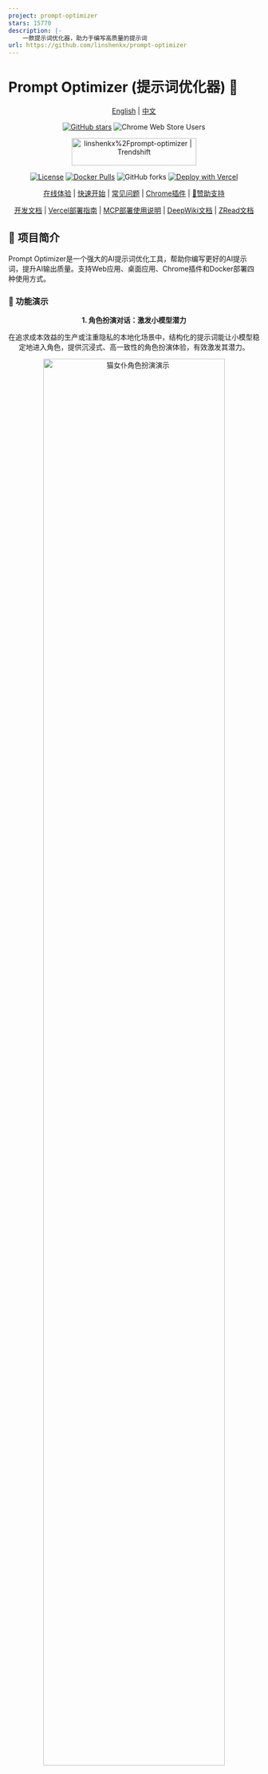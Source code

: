 ```yaml
---
project: prompt-optimizer
stars: 15770
description: |-
    一款提示词优化器，助力于编写高质量的提示词
url: https://github.com/linshenkx/prompt-optimizer
---
```


# Prompt Optimizer (提示词优化器) 🚀

<div align="center">

[English](README_EN.md) | [中文](README.md)

[![GitHub stars](https://img.shields.io/github/stars/linshenkx/prompt-optimizer)](https://github.com/linshenkx/prompt-optimizer/stargazers)
![Chrome Web Store Users](https://img.shields.io/chrome-web-store/users/cakkkhboolfnadechdlgdcnjammejlna?style=flat&label=Chrome%20Users&link=https%3A%2F%2Fchromewebstore.google.com%2Fdetail%2F%25E6%258F%2590%25E7%25A4%25BA%25E8%25AF%258D%25E4%25BC%2598%25E5%258C%2596%25E5%2599%25A8%2Fcakkkhboolfnadechdlgdcnjammejlna)

<a href="https://trendshift.io/repositories/13813" target="_blank"><img src="https://trendshift.io/api/badge/repositories/13813" alt="linshenkx%2Fprompt-optimizer | Trendshift" style="width: 250px; height: 55px;" width="250" height="55"/></a>

[![License](https://img.shields.io/badge/license-MIT-blue.svg)](LICENSE)
[![Docker Pulls](https://img.shields.io/docker/pulls/linshen/prompt-optimizer)](https://hub.docker.com/r/linshen/prompt-optimizer)
![GitHub forks](https://img.shields.io/github/forks/linshenkx/prompt-optimizer?style=flat)
[![Deploy with Vercel](https://img.shields.io/badge/Vercel-indigo?style=flat&logo=vercel)](https://vercel.com/new/clone?repository-url=https%3A%2F%2Fgithub.com%2Flinshenkx%2Fprompt-optimizer)

[在线体验](https://prompt.always200.com) | [快速开始](#快速开始) | [常见问题](#常见问题) | [Chrome插件](https://chromewebstore.google.com/detail/prompt-optimizer/cakkkhboolfnadechdlgdcnjammejlna) | [💖赞助支持](images/other/sponsor_wx.jpg)

[开发文档](dev.md) | [Vercel部署指南](docs/user/deployment/vercel.md) | [MCP部署使用说明](docs/user/mcp-server.md) | [DeepWiki文档](https://deepwiki.com/linshenkx/prompt-optimizer) | [ZRead文档](https://zread.ai/linshenkx/prompt-optimizer)

</div>

## 📖 项目简介

Prompt Optimizer是一个强大的AI提示词优化工具，帮助你编写更好的AI提示词，提升AI输出质量。支持Web应用、桌面应用、Chrome插件和Docker部署四种使用方式。

### 🎥 功能演示

<div align="center">
  <p><b>1. 角色扮演对话：激发小模型潜力</b></p>
  <p>在追求成本效益的生产或注重隐私的本地化场景中，结构化的提示词能让小模型稳定地进入角色，提供沉浸式、高一致性的角色扮演体验，有效激发其潜力。</p>
  <img src="images/demo/cat-maid-roleplay.png" alt="猫女仆角色扮演演示" width="85%">
  <br>
  <p><b>2. 知识图谱提取：保障生产环境的稳定性</b></p>
  <p>在需要程序化处理的生产环境中，高质量的提示词能显著降低对模型智能程度的要求，使得更经济的小模型也能稳定输出可靠的指定格式。本工具旨在辅助开发者快速达到此目的，从而加速开发、保障稳定，实现降本增效。</p>
  <img src="images/demo/knowledge-graph-extractor.png" alt="知识图谱提取演示" width="85%">
  <br>
  <p><b>3. 诗歌写作：辅助创意探索与需求定制</b></p>
  <p>当面对一个强大的AI，我们的目标不只是得到一个“好”答案，而是得到一个“我们想要的”独特答案。本工具能帮助用户将一个模糊的灵感（如“写首诗”）细化为具体的需求（关于什么主题、何种意象、何种情感），辅助您探索、发掘并精确表达自己的创意，与AI共创独一无二的作品。</p>
  <img src="images/demo/poetry-writing.png" alt="诗歌创作演示" width="85%">
</div>

## ✨ 核心特性

- 🎯 **智能优化**：一键优化提示词，支持多轮迭代改进，提升AI回复准确度
- 📝 **双模式优化**：支持系统提示词优化和用户提示词优化，满足不同使用场景
- 🔄 **对比测试**：支持原始提示词和优化后提示词的实时对比，直观展示优化效果
- 🤖 **多模型集成**：支持OpenAI、Gemini、DeepSeek、智谱AI、SiliconFlow等主流AI模型
- 🖼️ **图像生成**：支持文生图（T2I）和图生图（I2I），集成Gemini、Seedream等图像模型
- 📊 **高级测试模式**：上下文变量管理、多轮会话测试、工具调用（Function Calling）支持
- 🔒 **安全架构**：纯客户端处理，数据直接与AI服务商交互，不经过中间服务器
- 📱 **多端支持**：同时提供Web应用、桌面应用、Chrome插件和Docker部署四种使用方式
- 🔐 **访问控制**：支持密码保护功能，保障部署安全
- 🧩 **MCP协议支持**：支持Model Context Protocol (MCP) 协议，可与Claude Desktop等MCP兼容应用集成

## 🚀 高级功能

### 图像生成模式
- 🖼️ **文生图（T2I）**：通过文本提示词生成图像
- 🎨 **图生图（I2I）**：基于本地图片进行图像变换和优化
- 🔌 **多模型支持**：集成Gemini、Seedream等主流图像生成模型
- ⚙️ **模型参数**：支持各模型特有参数配置（如尺寸、风格等）
- 📥 **预览与下载**：实时预览生成结果，支持下载保存

### 高级测试模式
- 📊 **上下文变量管理**：自定义变量、批量替换、变量预览
- 💬 **多轮会话测试**：模拟真实对话场景，测试提示词在多轮交互中的表现
- 🛠️ **工具调用支持**：Function Calling集成，支持OpenAI和Gemini工具调用
- 🎯 **灵活调试**：更强大的提示词测试和调试能力

详细使用说明请查看 [图像模式文档](docs/image-mode.md)

## 快速开始

### 1. 使用在线版本（推荐）

直接访问：[https://prompt.always200.com](https://prompt.always200.com)

项目是纯前端项目，所有数据只存储在浏览器本地，不会上传至任何服务器，因此直接使用在线版本也是安全可靠的

### 2. Vercel部署
方式1：一键部署到自己的Vercel(方便，但后续无法自动更新)：
   [![部署到 Vercel](https://vercel.com/button)](https://vercel.com/new/clone?repository-url=https%3A%2F%2Fgithub.com%2Flinshenkx%2Fprompt-optimizer)

方式2: Fork项目后在Vercel中导入（推荐，但需参考部署文档进行手动设置）：
   - 先Fork项目到自己的GitHub
   - 然后在Vercel中导入该项目
   - 可跟踪源项目更新，便于同步最新功能和修复
- 配置环境变量：
  - `ACCESS_PASSWORD`：设置访问密码，启用访问限制
  - `VITE_OPENAI_API_KEY`等：配置各AI服务商的API密钥

更多详细的部署步骤和注意事项，请查看：
- [Vercel部署指南](docs/user/deployment/vercel.md)

### 3. 下载桌面应用
从 [GitHub Releases](https://github.com/linshenkx/prompt-optimizer/releases) 下载最新版本。我们为各平台提供**安装程序**和**压缩包**两种格式。

- **安装程序 (推荐)**: 如 `*.exe`, `*.dmg`, `*.AppImage` 等。**强烈推荐使用此方式，因为它支持自动更新**。
- **压缩包**: 如 `*.zip`。解压即用，但无法自动更新。

**桌面应用核心优势**:
- ✅ **无跨域限制**：作为原生桌面应用，它能彻底摆脱浏览器跨域（CORS）问题的困扰。这意味着您可以直接连接任何AI服务提供商的API，包括本地部署的Ollama或有严格安全策略的商业API，获得最完整、最稳定的功能体验。
- ✅ **自动更新**：通过安装程序（如 `.exe`, `.dmg`）安装的版本，能够自动检查并更新到最新版。
- ✅ **独立运行**：无需依赖浏览器，提供更快的响应和更佳的性能。

### 4. 安装Chrome插件
1. 从Chrome商店安装（由于审批较慢，可能不是最新的）：[Chrome商店地址](https://chromewebstore.google.com/detail/prompt-optimizer/cakkkhboolfnadechdlgdcnjammejlna)
2. 点击图标即可打开提示词优化器

### 5. Docker部署
<details>
<summary>点击查看 Docker 部署命令</summary>

```bash
# 运行容器（默认配置）
docker run -d -p 8081:80 --restart unless-stopped --name prompt-optimizer linshen/prompt-optimizer

# 运行容器（配置API密钥和访问密码）
docker run -d -p 8081:80 \
  -e VITE_OPENAI_API_KEY=your_key \
  -e ACCESS_USERNAME=your_username \  # 可选，默认为"admin"
  -e ACCESS_PASSWORD=your_password \  # 设置访问密码
  --restart unless-stopped \
  --name prompt-optimizer \
  linshen/prompt-optimizer
```
</details>

> **国内镜像**: 如果Docker Hub访问较慢，可以将上述命令中的 `linshen/prompt-optimizer` 替换为 `registry.cn-guangzhou.aliyuncs.com/prompt-optimizer/prompt-optimizer`

### 6. Docker Compose部署
<details>
<summary>点击查看 Docker Compose 部署步骤</summary>

```bash
# 1. 克隆仓库
git clone https://github.com/linshenkx/prompt-optimizer.git
cd prompt-optimizer

# 2. 可选：创建.env文件配置API密钥和访问认证
cp env.local.example .env
# 编辑 .env 文件，填入实际的 API 密钥和配置

# 3. 启动服务
docker compose up -d

# 4. 查看日志
docker compose logs -f

# 5. 访问服务
Web 界面：http://localhost:8081
MCP 服务器：http://localhost:8081/mcp
```
</details>

你还可以直接编辑docker-compose.yml文件，自定义配置：
<details>
<summary>点击查看 docker-compose.yml 示例</summary>

```yaml
services:
  prompt-optimizer:
    # 使用Docker Hub镜像
    image: linshen/prompt-optimizer:latest
    # 或使用阿里云镜像（国内用户推荐）
    # image: registry.cn-guangzhou.aliyuncs.com/prompt-optimizer/prompt-optimizer:latest
    container_name: prompt-optimizer
    restart: unless-stopped
    ports:
      - "8081:80"  # Web应用端口（包含MCP服务器，通过/mcp路径访问）
    environment:
      # API密钥配置
      - VITE_OPENAI_API_KEY=your_openai_key
      - VITE_GEMINI_API_KEY=your_gemini_key
      # 访问控制（可选）
      - ACCESS_USERNAME=admin
      - ACCESS_PASSWORD=your_password
```
</details>

### 7. MCP Server 使用说明
<details>
<summary>点击查看 MCP Server 使用说明</summary>

Prompt Optimizer 现在支持 Model Context Protocol (MCP) 协议，可以与 Claude Desktop 等支持 MCP 的 AI 应用集成。

当通过 Docker 运行时，MCP Server 会自动启动，并可通过 `http://ip:port/mcp` 访问。

#### 环境变量配置

MCP Server 需要配置 API 密钥才能正常工作。主要的 MCP 专属配置：

```bash
# MCP 服务器配置
MCP_DEFAULT_MODEL_PROVIDER=openai  # 可选值：openai, gemini, deepseek, siliconflow, zhipu, custom
MCP_LOG_LEVEL=info                 # 日志级别
```

#### Docker 环境下使用 MCP

在 Docker 环境中，MCP Server 会与 Web 应用一起运行，您可以通过 Web 应用的相同端口访问 MCP 服务，路径为 `/mcp`。

例如，如果您将容器的 80 端口映射到主机的 8081 端口：
```bash
docker run -d -p 8081:80 \
  -e VITE_OPENAI_API_KEY=your-openai-key \
  -e MCP_DEFAULT_MODEL_PROVIDER=openai \
  --name prompt-optimizer \
  linshen/prompt-optimizer
```

那么 MCP Server 将可以通过 `http://localhost:8081/mcp` 访问。

#### Claude Desktop 集成示例

要在 Claude Desktop 中使用 Prompt Optimizer，您需要在 Claude Desktop 的配置文件中添加服务配置。

1. 找到 Claude Desktop 的配置目录：
   - Windows: `%APPDATA%\Claude\services`
   - macOS: `~/Library/Application Support/Claude/services`
   - Linux: `~/.config/Claude/services`

2. 编辑或创建 `services.json` 文件，添加以下内容：

```json
{
  "services": [
    {
      "name": "Prompt Optimizer",
      "url": "http://localhost:8081/mcp"
    }
  ]
}
```

请确保将 `localhost:8081` 替换为您实际部署 Prompt Optimizer 的地址和端口。

#### 可用工具

- **optimize-user-prompt**: 优化用户提示词以提高 LLM 性能
- **optimize-system-prompt**: 优化系统提示词以提高 LLM 性能
- **iterate-prompt**: 对已经成熟/完善的提示词进行定向迭代优化

更多详细信息，请查看 [MCP 服务器用户指南](docs/user/mcp-server.md)。
</details>

## ⚙️ API密钥配置

<details>
<summary>点击查看API密钥配置方法</summary>

### 方式一：通过界面配置（推荐）
1. 点击界面右上角的"⚙️设置"按钮
2. 选择"模型管理"选项卡
3. 点击需要配置的模型（如OpenAI、Gemini、DeepSeek等）
4. 在弹出的配置框中输入对应的API密钥
5. 点击"保存"即可

支持的模型：OpenAI、Gemini、DeepSeek、Zhipu智谱、SiliconFlow、自定义API（OpenAI兼容接口）

除了API密钥，您还可以在模型配置界面为每个模型单独设置高级LLM参数。这些参数通过一个名为 `llmParams` 的字段进行配置，它允许您以键值对的形式指定LLM SDK支持的任何参数，从而更精细地控制模型行为。

**高级LLM参数配置示例：**
- **OpenAI/兼容API**: `{"temperature": 0.7, "max_tokens": 4096, "timeout": 60000}`
- **Gemini**: `{"temperature": 0.8, "maxOutputTokens": 2048, "topP": 0.95}`
- **DeepSeek**: `{"temperature": 0.5, "top_p": 0.9, "frequency_penalty": 0.1}`

有关 `llmParams` 的更详细说明和配置指南，请参阅 [LLM参数配置指南](docs/developer/llm-params-guide.md)。

### 方式二：通过环境变量配置
Docker部署时通过 `-e` 参数配置环境变量：

```bash
-e VITE_OPENAI_API_KEY=your_key
-e VITE_GEMINI_API_KEY=your_key
-e VITE_DEEPSEEK_API_KEY=your_key
-e VITE_ZHIPU_API_KEY=your_key
-e VITE_SILICONFLOW_API_KEY=your_key

# 多自定义模型配置（支持无限数量）
-e VITE_CUSTOM_API_KEY_ollama=dummy_key
-e VITE_CUSTOM_API_BASE_URL_ollama=http://localhost:11434/v1
-e VITE_CUSTOM_API_MODEL_ollama=qwen2.5:7b
```

> 📖 **详细配置指南**: 查看 [多自定义模型配置文档](./docs/user/multi-custom-models.md) 了解完整的配置方法和高级用法

</details>

## 本地开发
详细文档可查看 [开发文档](dev.md)

<details>
<summary>点击查看本地开发命令</summary>

```bash
# 1. 克隆项目
git clone https://github.com/linshenkx/prompt-optimizer.git
cd prompt-optimizer

# 2. 安装依赖
pnpm install

# 3. 启动开发服务
pnpm dev               # 主开发命令：构建core/ui并运行web应用
pnpm dev:web          # 仅运行web应用
pnpm dev:fresh        # 完整重置并重新启动开发环境
```
</details>

## 🗺️ 开发路线

- [x] 基础功能开发
- [x] Web应用发布
- [x] Chrome插件发布
- [x] 国际化支持
- [x] 支持系统提示词优化和用户提示词优化
- [x] 桌面应用发布
- [x] MCP服务发布
- [x] 高级模式：变量管理、上下文测试、工具调用
- [x] 图像生成：文生图（T2I）和图生图（I2I）支持
- [ ] 支持工作区/项目管理
- [ ] 支持提示词收藏和模板管理

详细的项目状态可查看 [项目状态文档](docs/project-status.md)

## 📖 相关文档

- [文档索引](docs/README.md) - 所有文档的索引
- [技术开发指南](docs/developer/technical-development-guide.md) - 技术栈和开发规范
- [LLM参数配置指南](docs/developer/llm-params-guide.md) - 高级LLM参数配置详细说明
- [项目结构](docs/developer/project-structure.md) - 详细的项目结构说明
- [项目状态](docs/project/project-status.md) - 当前进度和计划
- [产品需求](docs/project/prd.md) - 产品需求文档
- [Vercel部署指南](docs/user/deployment/vercel.md) - Vercel部署详细说明


## Star History

<a href="https://star-history.com/#linshenkx/prompt-optimizer&Date">
 <picture>
   <source media="(prefers-color-scheme: dark)" srcset="https://api.star-history.com/svg?repos=linshenkx/prompt-optimizer&type=Date&theme=dark" />
   <source media="(prefers-color-scheme: light)" srcset="https://api.star-history.com/svg?repos=linshenkx/prompt-optimizer&type=Date" />
   <img alt="Star History Chart" src="https://api.star-history.com/svg?repos=linshenkx/prompt-optimizer&type=Date" />
 </picture>
</a>

## 常见问题

<details>
<summary>点击查看常见问题解答</summary>

### API连接问题

#### Q1: 为什么配置好API密钥后仍然无法连接到模型服务？
**A**: 大多数连接失败是由**跨域问题**（CORS）导致的。由于本项目是纯前端应用，浏览器出于安全考虑会阻止直接访问不同源的API服务。模型服务如未正确配置CORS策略，会拒绝来自浏览器的直接请求。

#### Q2: 如何解决本地Ollama的连接问题？
**A**: Ollama完全支持OpenAI标准接口，只需配置正确的跨域策略：
1. 设置环境变量 `OLLAMA_ORIGINS=*` 允许任意来源的请求
2. 如仍有问题，设置 `OLLAMA_HOST=0.0.0.0:11434` 监听任意IP地址

#### Q3: 如何解决商业API（如Nvidia的DS API、字节跳动的火山API）的跨域问题？
**A**: 这些平台通常有严格的跨域限制，推荐以下解决方案：

1. **使用桌面版应用**（最推荐）
   - 桌面应用作为原生应用，完全没有跨域限制
   - 可以直接连接任何API服务，包括本地部署的模型
   - 提供最完整、最稳定的功能体验
   - 从 [GitHub Releases](https://github.com/linshenkx/prompt-optimizer/releases) 下载

2. **使用自部署的API中转服务**（专业方案）
   - 部署如OneAPI、NewAPI等开源API聚合/代理工具
   - 在设置中配置为自定义API端点
   - 请求流向：浏览器→中转服务→模型服务提供商
   - 完全控制安全策略和访问权限

**注意**：Web版（包括在线版、Vercel部署、Docker部署）都是纯前端应用，都会受到浏览器CORS限制。只有桌面版或使用API中转服务才能解决跨域问题。

#### Q4: 我已正确配置本地模型（如Ollama）的跨域策略，为什么使用在线版依然无法连接？
**A**: 这是由浏览器的**混合内容（Mixed Content）安全策略**导致的。出于安全考虑，浏览器会阻止安全的HTTPS页面（如在线版）向不安全的HTTP地址（如您的本地Ollama服务）发送请求。

**解决方案**：
为了绕过此限制，您需要让应用和API处于同一种协议下（例如，都是HTTP）。推荐以下方式：
1. **使用桌面版**：桌面应用没有浏览器限制，是连接本地模型最稳定可靠的方式
2. **使用Docker部署（HTTP）**：通过 `http://localhost:8081` 访问，与本地Ollama都是HTTP
3. **使用Chrome插件**：插件在某些情况下也可以绕过部分安全限制

</details>


## 🤝 参与贡献

<details>
<summary>点击查看贡献指南</summary>

1. Fork 本仓库
2. 创建特性分支 (`git checkout -b feature/AmazingFeature`)
3. 提交更改 (`git commit -m '添加某个特性'`)
4. 推送到分支 (`git push origin feature/AmazingFeature`)
5. 提交 Pull Request

提示：使用cursor工具开发时，建议在提交前:
1. 使用"code_review"规则进行代码审查
2. 按照审查报告格式检查:
   - 变更的整体一致性
   - 代码质量和实现方式
   - 测试覆盖情况
   - 文档完善程度
3. 根据审查结果进行优化后再提交

</details>

## 👏 贡献者名单

感谢所有为项目做出贡献的开发者！

<a href="https://github.com/linshenkx/prompt-optimizer/graphs/contributors">
  <img src="https://contrib.rocks/image?repo=linshenkx/prompt-optimizer" alt="贡献者" />
</a>

## 📄 开源协议

本项目采用 [MIT](LICENSE) 协议开源。

---

如果这个项目对你有帮助，请考虑给它一个 Star ⭐️

## 👥 联系我们

- 提交 Issue
- 发起 Pull Request
- 加入讨论组
